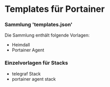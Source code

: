# Templates für Portainer

### Sammlung 'templates.json'
Die Sammlung enthält folgende Vorlagen:
* Heimdall
* Portainer Agent


### Einzelvorlagen für Stacks
* telegraf Stack
* portainer agent stack

